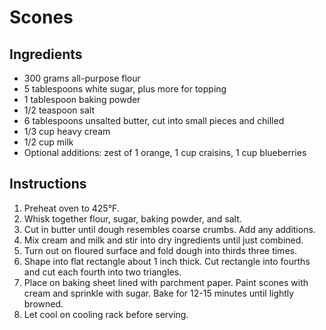 # Scones

## Ingredients

- 300 grams all-purpose flour
- 5 tablespoons white sugar, plus more for topping
- 1 tablespoon baking powder
- 1/2 teaspoon salt
- 6 tablespoons unsalted butter, cut into small pieces and chilled
- 1/3 cup heavy cream
- 1/2 cup milk
- Optional additions: zest of 1 orange, 1 cup craisins, 1 cup blueberries

## Instructions

1. Preheat oven to 425&deg;F.
2. Whisk together flour, sugar, baking powder, and salt.
3. Cut in butter until dough resembles coarse crumbs. Add any additions.
4. Mix cream and milk and stir into dry ingredients until just combined.
5. Turn out on floured surface and fold dough into thirds three times.
6. Shape into flat rectangle about 1 inch thick. Cut rectangle into fourths and cut each fourth into two triangles.
7. Place on baking sheet lined with parchment paper. Paint scones with cream and sprinkle with sugar. Bake for 12-15 minutes until lightly browned.
8. Let cool on cooling rack before serving.
